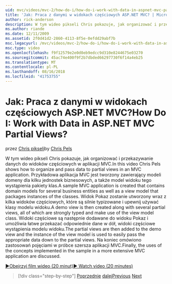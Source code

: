 ```yaml
---
uid: mvc/videos/mvc-2/how-do-i/how-do-i-work-with-data-in-aspnet-mvc-partial-views
title: 'Jak: Praca z danymi w widokach częściowych ASP.NET MVC? | Microsoft Docs'
author: rick-anderson
description: W tym wideo pikseli Chris pokazuje, jak organizować i przekazywanie danych do widoków częściowych w aplikacji MVC. Utworzono przykładowej aplikacji MVC, która zawiera domenę...
ms.author: riande
ms.date: 12/11/2009
ms.assetid: 2f0d41d2-2860-4113-8f5e-0efdd29abf7b
msc.legacyurl: /mvc/videos/mvc-2/how-do-i/how-do-i-work-with-data-in-aspnet-mvc-partial-views
msc.type: video
ms.openlocfilehash: f9f12579e2e0d0eb9edcc9d310e8244675e03270
ms.sourcegitcommit: 45ac74e400f9f2b7dbded66297730f6f14a4eb25
ms.translationtype: MT
ms.contentlocale: pl-PL
ms.lasthandoff: 08/16/2018
ms.locfileid: "41753755"
---
```

<a name="how-do-i-work-with-data-in-aspnet-mvc-partial-views"></a><span data-ttu-id="03e14-105">Jak: Praca z danymi w widokach częściowych ASP.NET MVC?</span><span class="sxs-lookup"><span data-stu-id="03e14-105">How Do I: Work with Data in ASP.NET MVC Partial Views?</span></span>
====================
<span data-ttu-id="03e14-106">przez [Chris pikseli](https://twitter.com/chrispels)</span><span class="sxs-lookup"><span data-stu-id="03e14-106">by [Chris Pels](https://twitter.com/chrispels)</span></span>

<span data-ttu-id="03e14-107">W tym wideo pikseli Chris pokazuje, jak organizować i przekazywanie danych do widoków częściowych w aplikacji MVC.</span><span class="sxs-lookup"><span data-stu-id="03e14-107">In this video Chris Pels shows how to organize and pass data to partial views in an MVC application.</span></span> <span data-ttu-id="03e14-108">Przykładowa aplikacja MVC jest tworzony zawierający modeli domeny dla kilku jednostek biznesowych, a także model widoku tego wystąpienia pakiety klas.</span><span class="sxs-lookup"><span data-stu-id="03e14-108">A sample MVC application is created that contains domain models for several business entities as well as a view model that packages instances of the classes.</span></span> <span data-ttu-id="03e14-109">Widok Pokaz zostanie utworzony wraz z kilka widoków częściowych, które są silnie typizowane i upewnij używać klasy modelu widoku.</span><span class="sxs-lookup"><span data-stu-id="03e14-109">A demo view is then created along with several partial views, all of which are strongly typed and make use of the view model class.</span></span> <span data-ttu-id="03e14-110">Widoki częściowe są następnie dodawane do widoku Pokaz i umożliwia łatwe przekazać odpowiednie dane w dół, widoki częściowe wystąpienia modelu widoku.</span><span class="sxs-lookup"><span data-stu-id="03e14-110">The partial views are then added to the demo view and the instance of the view model is used to easily pass the appropriate data down to the partial views.</span></span> <span data-ttu-id="03e14-111">Na koniec omówiono zastosowań pojęciami w próbce szersza aplikacji MVC.</span><span class="sxs-lookup"><span data-stu-id="03e14-111">Finally, the uses of the concepts implemented in the sample in a more extensive MVC application are discussed.</span></span>

[<span data-ttu-id="03e14-112">&#9654;Obejrzyj film wideo (20 minut)</span><span class="sxs-lookup"><span data-stu-id="03e14-112">&#9654; Watch video (20 minutes)</span></span>](https://channel9.msdn.com/Blogs/ASP-NET-Site-Videos/how-do-i-work-with-data-in-aspnet-mvc-partial-views)

> [!div class="step-by-step"]
> <span data-ttu-id="03e14-113">[Poprzednie](how-do-i-return-json-formatted-data-for-an-ajax-call-in-an-aspnet-mvc-web-application.md)
> [dalej](how-do-i-implement-view-models-to-manage-data-for-aspnet-mvc-views.md)</span><span class="sxs-lookup"><span data-stu-id="03e14-113">[Previous](how-do-i-return-json-formatted-data-for-an-ajax-call-in-an-aspnet-mvc-web-application.md)
[Next](how-do-i-implement-view-models-to-manage-data-for-aspnet-mvc-views.md)</span></span>
